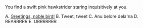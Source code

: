 You find a swift pink hawkstrider staring inquisitively at you.

A. [Greetings, noble bird!](./error/error.md)
B. Tweet, tweet
C. Anu belore dela'na
D. REARRRRR
E. URRRRRRR